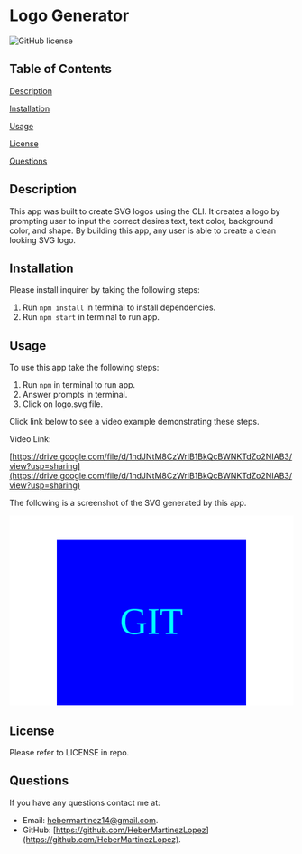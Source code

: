 # Logo Generator

![GitHub license](https://img.shields.io/badge/license-MIT-blue.svg)

## Table of Contents

[Description](#description)

[Installation](#installation)

[Usage](#usage)

[License](#license)

[Questions](#questions)

## Description

This app was built to create SVG logos using the CLI.
It creates a logo by prompting user to input the correct desires text, text color, background color, and shape.
By building this app, any user is able to create a clean looking SVG logo.

## Installation

Please install inquirer by taking the following steps:

1. Run `npm install` in terminal to install dependencies.
2. Run `npm start` in terminal to run app.

## Usage

To use this app take the following steps:

1. Run `npm` in terminal to run app.
2. Answer prompts in terminal.
3. Click on logo.svg file.

Click link below to see a video example demonstrating these steps.

Video Link:

[https://drive.google.com/file/d/1hdJNtM8CzWrlB1BkQcBWNKTdZo2NIAB3/view?usp=sharing](https://drive.google.com/file/d/1hdJNtM8CzWrlB1BkQcBWNKTdZo2NIAB3/view?usp=sharing)

The following is a screenshot of the SVG generated by this app.

![generated logo](/logo.svg)

## License

Please refer to LICENSE in repo.

## Questions

If you have any questions contact me at:

- Email: [hebermartinez14@gmail.com](hebermartinez14@gmail.com).
- GitHub: [https://github.com/HeberMartinezLopez](https://github.com/HeberMartinezLopez).